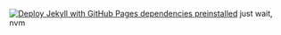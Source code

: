 [![Deploy Jekyll with GitHub Pages dependencies preinstalled](https://github.com/IgorVasilekIV/IgorVasilekIV.github.io/actions/workflows/jekyll-gh-pages.yml/badge.svg)](https://github.com/IgorVasilekIV/IgorVasilekIV.github.io/actions/workflows/jekyll-gh-pages.yml)
just wait, nvm
